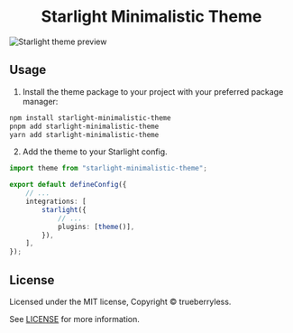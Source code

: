 <h1 align="center">
  Starlight Minimalistic Theme
</h1>

![Starlight theme preview](https://raw.githubusercontent.com/TheOtterlord/starlight-minimalistic-theme/refs/heads/main/assets/preview.png)

## Usage

1. Install the theme package to your project with your preferred package manager:

```sh
npm install starlight-minimalistic-theme
pnpm add starlight-minimalistic-theme
yarn add starlight-minimalistic-theme
```

2. Add the theme to your Starlight config.

```ts
import theme from "starlight-minimalistic-theme";

export default defineConfig({
	// ...
	integrations: [
		starlight({
			// ...
			plugins: [theme()],
		}),
	],
});
```

## License

Licensed under the MIT license, Copyright © trueberryless.

See [LICENSE](/LICENSE) for more information.
